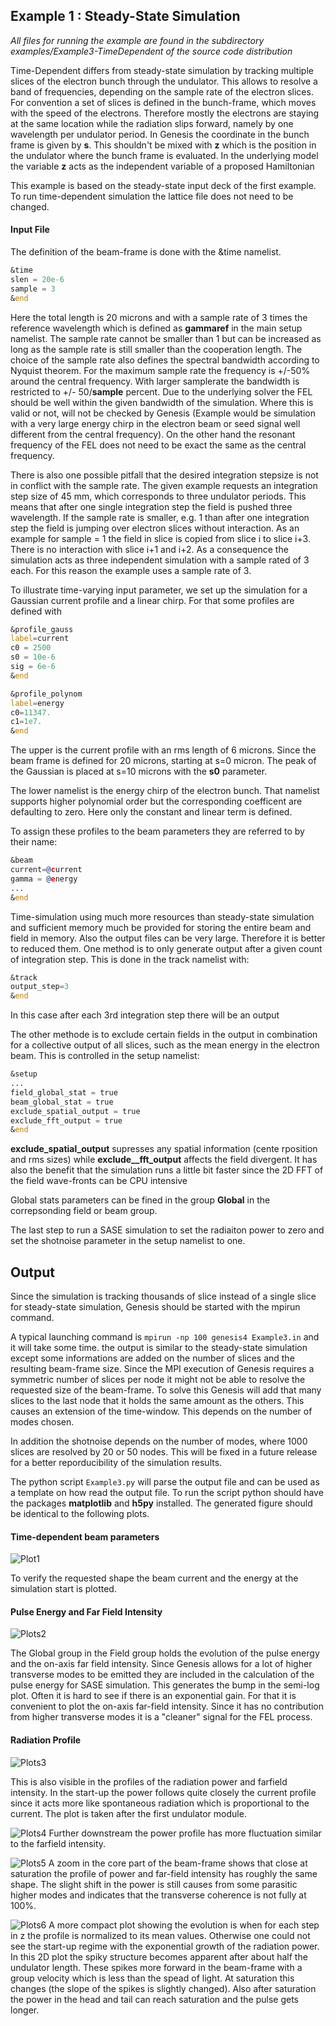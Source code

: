 ## Example 1 : Steady-State Simulation

*All files for running the example are found in the subdirectory examples/Example3-TimeDependent of the source code distribution*

Time-Dependent differs from steady-state simulation by tracking multiple slices of the electron bunch through the undulator. This
allows to resolve a band of frequencies, depending on the sample rate of the electron slices. 
For convention a set of slices is defined in the bunch-frame, which moves with the speed of the electrons. Therefore mostly the electrons are
staying at the same location while the radiation slips forward, namely by one wavelength per undulator period. In Genesis the coordinate 
in the bunch frame is given by **s**. This shouldn't be mixed with **z** which is the position in the undulator where the bunch frame is evaluated. 
In the underlying model the variable **z** acts as the independent variable of a proposed Hamiltonian 

This example is based on the steady-state input deck of the first example. To run time-dependent simulation the lattice file does not need to be changed. 

#### Input File

The definition of the beam-frame is done with the &time namelist.

```asm
&time
slen = 20e-6
sample = 3
&end
```

Here the total length is 20 microns and with a sample rate of 3 times the reference wavelength which is defined as **gammaref** in the main setup namelist.
The sample rate cannot be smaller than 1 but can be increased as long as the sample rate is still smaller than the cooperation length. The choice of the sample rate also defines
the spectral bandwidth according to Nyquist theorem. For the maximum sample rate the frequency is +/-50% around the central frequency. With larger samplerate the bandwidth is restricted
to +/- 50/**sample** percent.  Due to the underlying solver the FEL should be well within the given bandwidth of the simulation. Where this is valid or not, will not be checked by Genesis (Example would be
simulation with a very large energy chirp in the electron beam or seed signal well different from the central frequency). On the other hand the resonant frequency of the FEL does not need to be
exact the same as the central frequency.

There is also one possible pitfall that the desired integration stepsize is not in conflict with the sample rate. The given example requests an integration step size of 45 mm, which corresponds to
three undulator periods. This means that after one single integration step the field is pushed three wavelength. If the sample rate is smaller, e.g. 1 than after one integration step the field is jumping over electron slices without interaction.
As an example for sample = 1 the field in slice is copied from slice i to slice i+3.  There is no interaction with slice i+1 and i+2. As a consequence the simulation acts as three independent simulation 
with a sample rated of 3 each.  For this reason the example uses a sample rate of 3.

To illustrate time-varying input parameter, we set up the simulation for a Gaussian current profile and a linear chirp.
For that some profiles are defined with 
```asm
&profile_gauss
label=current
c0 = 2500
s0 = 10e-6
sig = 6e-6
&end

&profile_polynom
label=energy
c0=11347.
c1=1e7.
&end
```
The upper is the current profile with an rms length of 6 microns. Since the beam frame is defined for 20 microns, starting at s=0 micron. The peak of the Gaussian is placed at s=10 microns with the **s0** parameter.

The lower namelist is the energy chirp of the electron bunch. That namelist supports higher polynomial order but the corresponding coefficent are defaulting to zero.
Here only the constant and linear term is defined.

To assign these profiles to the beam parameters they are referred to by their name:

```asm
&beam
current=@current
gamma = @energy
...
&end
```

Time-simulation using much more resources than steady-state simulation and sufficient memory much be provided for storing the entire beam and field in memory.
Also the output files can be very large. Therefore it is better to reduced them.
One method is to only generate output after a given count of integration step. This is done in the track namelist with:

```asm
&track
output_step=3
&end
```
In this case after each 3rd integration step there will be an output

The other methode is to exclude certain fields in the output in combination for a collective output of all slices, such as the mean energy in the electron beam.
This is controlled in the setup namelist:

```asm
&setup
...
field_global_stat = true
beam_global_stat = true
exclude_spatial_output = true
exclude_fft_output = true
&end
```

**exclude_spatial_output** supresses any spatial information (cente rposition and rms sizes) while **exclude__fft_output** affects the field divergent. It has also the 
benefit that the simulation runs a little bit faster since the 2D FFT of the field wave-fronts can be CPU intensive

Global stats parameters can be fined in the group **Global** in the correpsonding field or beam group.


The last step to run a SASE simulation to set the radiaiton power to zero and set the shotnoise parameter in the setup namelist to one.


## Output
Since the simulation is tracking thousands of slice instead of a single slice for steady-state simulation, Genesis should be started with the mpirun command.

A typical launching command is ```mpirun -np 100 genesis4 Example3.in``` and it will take some time.
the output is similar to the steady-state simulation except some informations are added on the number of slices and the resulting beam-frame size.
Since the MPI execution of Genesis requires a symmetric number of slices per node it might not be able to resolve the requested size of the beam-frame.
To solve this Genesis will add that many slices to the last node that it holds the same amount as the others. This causes an extension of the time-window.
This depends on the number of modes chosen.

In addition the shotnoise depends on the number of modes, where 1000 slices are resolved by 20 or 50 nodes. This will be fixed in a future release for a better reporducibility of the simulation results.


The python script ```Example3.py``` will parse the output file and can be used as a template on how read the output file.
To run the script python should have the packages **matplotlib** and **h5py** installed.
The generated figure should be identical to the following plots.

#### Time-dependent beam parameters
![Plot1](Plots/Figure_1.png)

To verify the requested shape the beam current and the energy at the simulation start is plotted.

#### Pulse Energy and Far Field Intensity

![Plots2](Plots/Figure_2.png)

The Global group in the Field group holds the evolution of the pulse energy and the on-axis far field intensity.
Since Genesis allows for a lot of higher transverse modes to be emitted they are included in the calculation of the pulse energy for
SASE simulation. This generates the bump in the semi-log plot. Often it is hard to see if there is an exponential gain.
For that it is convenient to plot the on-axis far-field intensity. Since it has no contribution from higher transverse modes it is a "cleaner" signal for the FEL process.

#### Radiation Profile

![Plots3](Plots/Figure_3.png)

This is also visible in the profiles of the radiation power and farfield intensity. In the start-up the power follows quite closely
the current profile since it acts more like spontaneous radiation which is proportional to the current. The plot is taken after the first undulator module.

![Plots4](Plots/Figure_4.png)
Further downstream the power profile has more fluctuation similar to the farfield intensity. 

![Plots5](Plots/Figure_5.png)
A zoom in the core part of the beam-frame shows that close at saturation the profile of power and far-field intensity has roughly the same shape.
The slight shift in the power is still causes from some parasitic higher modes and indicates that the transverse coherence is not fully at 100%.

![Plots6](Plots/Figure_6.png)
A more compact plot showing the evolution is when for each step in z the profile is normalized to its mean values. Otherwise one could not see the start-up regime with the exponential growth of 
the radiation power. In this 2D plot the spiky structure becomes apparent after about half the undulator length. These spikes more forward in the beam-frame with a group velocity which is less than the spead of light.
At saturation this changes (the slope of the spikes is slightly changed). Also after saturation the power in the head and tail can reach saturation and the pulse gets longer.